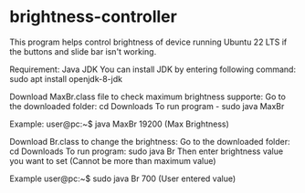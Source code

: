 # brightness-controller
This program helps control brightness of device running Ubuntu 22 LTS if the buttons and slide bar isn't working.

Requirement:
Java JDK
You can install JDK by entering following command: sudo apt install openjdk-8-jdk


Download MaxBr.class file to check maximum brightness supporte:
Go to the downloaded folder: cd Downloads
To run program - sudo java MaxBr

Example:
user@pc:~$ java MaxBr
19200 (Max Brightness)


Download Br.class to change the brightness:
Go to the downloaded folder: cd Downloads
To run program: sudo java Br
Then enter brightness value you want to set (Cannot be more than maximum value)

Example
user@pc:~$ sudo java Br
700 (User entered value)
